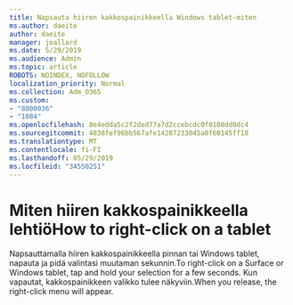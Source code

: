 ```yaml
---
title: Napsauta hiiren kakkospainikkeella Windows tablet-miten
ms.author: daeite
author: daeite
manager: joallard
ms.date: 5/29/2019
ms.audience: Admin
ms.topic: article
ROBOTS: NOINDEX, NOFOLLOW
localization_priority: Normal
ms.collection: Adm_O365
ms.custom:
- "8000036"
- "1084"
ms.openlocfilehash: 8e4edda5c2f2ded77a7d2ccebcdc0f0108dd0dc4
ms.sourcegitcommit: 4838fef96bb567afe14287233045a0f60145ff18
ms.translationtype: MT
ms.contentlocale: fi-FI
ms.lasthandoff: 05/29/2019
ms.locfileid: "34550251"
---
```

# <a name="how-to-right-click-on-a-tablet"></a><span data-ttu-id="2647c-102">Miten hiiren kakkospainikkeella lehtiö</span><span class="sxs-lookup"><span data-stu-id="2647c-102">How to right-click on a tablet</span></span>

<span data-ttu-id="2647c-103">Napsauttamalla hiiren kakkospainikkeella pinnan tai Windows tablet, napauta ja pidä valintasi muutaman sekunnin.</span><span class="sxs-lookup"><span data-stu-id="2647c-103">To right-click on a Surface or Windows tablet, tap and hold your selection for a few seconds.</span></span> <span data-ttu-id="2647c-104">Kun vapautat, kakkospainikkeen valikko tulee näkyviin.</span><span class="sxs-lookup"><span data-stu-id="2647c-104">When you release, the right-click menu will appear.</span></span>